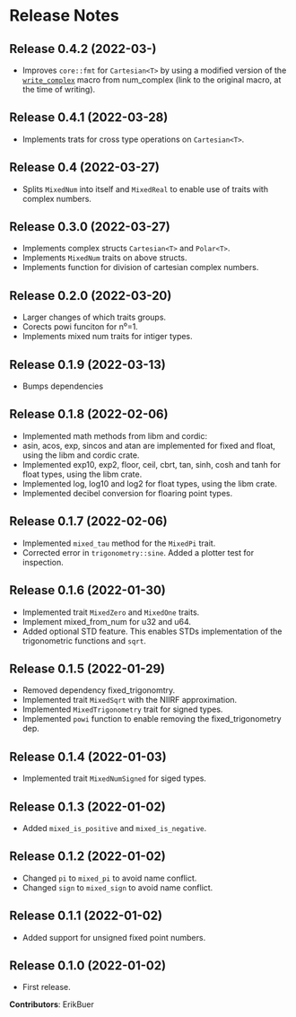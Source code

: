 # Release Notes

## Release 0.4.2 (2022-03-)

- Improves `core::fmt` for `Cartesian<T>` by using a modified version of the [`write_complex`](https://docs.rs/num-complex/latest/src/num_complex/lib.rs.html#1223-1211) macro from num_complex (link to the original macro, at the time of writing).

## Release 0.4.1 (2022-03-28)

- Implements trats for cross type operations on `Cartesian<T>`.

## Release 0.4 (2022-03-27)

- Splits `MixedNum` into itself and `MixedReal` to enable use of traits with complex numbers.

## Release 0.3.0 (2022-03-27)

- Implements complex structs `Cartesian<T>` and `Polar<T>`.
- Implements `MixedNum` traits on above structs.
- Implements function for division of cartesian complex numbers.

## Release 0.2.0 (2022-03-20)

- Larger changes of which traits groups.
- Corects powi funciton for n⁰=1.
- Implements mixed num traits for intiger types.

## Release 0.1.9 (2022-03-13)

- Bumps dependencies

## Release 0.1.8 (2022-02-06)

- Implemented math methods from libm and cordic:
- asin, acos, exp, sincos and atan are implemented for fixed and float, using the libm and cordic crate.
- Implemented exp10, exp2, floor, ceil, cbrt, tan, sinh, cosh and tanh for float types, using the libm crate.
- Implemented log, log10 and log2 for float types, using the libm crate.
- Implemented decibel conversion for floaring point types.

## Release 0.1.7 (2022-02-06)

- Implemented `mixed_tau` method for the `MixedPi` trait.
- Corrected error in `trigonometry::sine`. Added a plotter test for inspection.

## Release 0.1.6 (2022-01-30)

- Implemented trait `MixedZero` and `MixedOne` traits.
- Implement mixed_from_num for u32 and u64.
- Added optional STD feature. This enables STDs implementation of the trigonometric functions and `sqrt`.

## Release 0.1.5 (2022-01-29)

- Removed dependency fixed_trigonomtry.
- Implemented trait `MixedSqrt` with the NIIRF approximation.
- Implemented `MixedTrigonometry` trait for signed types.
- Implemented `powi` function to enable removing the fixed_trigonometry dep.

## Release 0.1.4 (2022-01-03)

- Implemented trait `MixedNumSigned` for siged types.

## Release 0.1.3 (2022-01-02)

- Added `mixed_is_positive` and `mixed_is_negative`.

## Release 0.1.2 (2022-01-02)

- Changed `pi` to `mixed_pi` to avoid name conflict.
- Changed `sign` to `mixed_sign` to avoid name conflict.

## Release 0.1.1 (2022-01-02)

- Added support for unsigned fixed point numbers.

## Release 0.1.0 (2022-01-02)

- First release.

**Contributors**: ErikBuer
